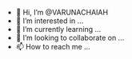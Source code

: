 - 👋 Hi, I’m @VARUNACHAIAH
- 👀 I’m interested in ...
- 🌱 I’m currently learning ...
- 💞️ I’m looking to collaborate on ...
- 📫 How to reach me ...

<!---
VARUNACHAIAH/VARUNACHAIAH is a ✨ special ✨ repository because its `README.md` (this file) appears on your GitHub profile.
You can click the Preview link to take a look at your changes.
--->
